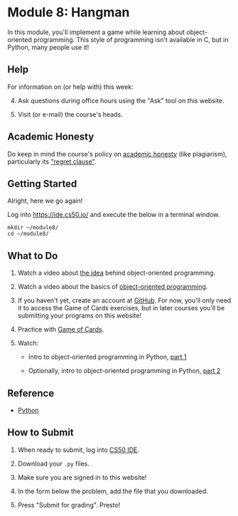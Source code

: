 # Module 8: Hangman

In this module, you'll implement a game while learning about object-oriented programming. This style of programming isn't available in C, but in Python, many people use it!

## Help

For information on (or help with) this week:

4. Ask questions during office hours using the "Ask" tool on this website.

5. Visit (or e-mail) the course's heads.

## Academic Honesty

Do keep in mind the course's policy on [academic honesty](/syllabus#academic_honesty) (like plagiarism), particularly its ["regret clause"](/syllabus#regret).

## Getting Started

Alright, here we go again!

Log into <https://ide.cs50.io/> and execute the below in a terminal window.

    mkdir ~/module8/
    cd ~/module8/

## What to Do

1. Watch a video about [the idea](https://www.lynda.com/Python-tutorials/Object-oriented-thinking/731735/5002881-4.html) behind object-oriented programming.

1. Watch a video about the basics of [object-oriented programming](https://www.youtube.com/watch?v=apACNr7DC_s).

1. If you haven't yet, create an account at [GitHub](https://github.com/join). For now, you'll only need it to access the Game of Cards exercises, but in later courses you'll be submitting your programs on this website!

1. Practice with [Game of Cards](https://lab.cs50.io/minprog/programmeren-2/master/problems/cards/lab).

1. Watch:

    - Intro to object-oriented programming in Python, [part 1](https://www.youtube.com/watch?v=wYYzteRKU7U)

    - Optionally, intro to object-oriented programming in Python, [part 2](https://www.youtube.com/watch?v=wYYzteRKU7U)


## Reference

- [Python](https://www.youtube.com/watch?v=mgBpcQRDtl0)


## How to Submit

1. When ready to submit, log into [CS50 IDE](https://cs50.io/).

2. Download your `.py` files.

3. Make sure you are signed in to this website!

4. In the form below the problem, add the file that you downloaded.

5. Press "Submit for grading". Presto!
